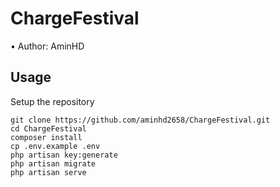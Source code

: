 # ChargeFestival
•	Author: AminHD <br>

## Usage <br>
Setup the repository <br>
```
git clone https://github.com/aminhd2658/ChargeFestival.git
cd ChargeFestival
composer install
cp .env.example .env 
php artisan key:generate
php artisan migrate
php artisan serve 
```
